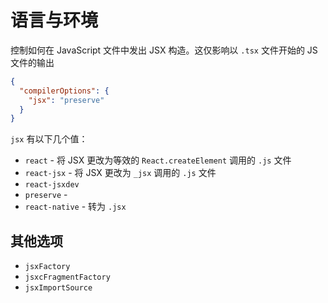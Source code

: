 # 语言与环境

控制如何在 JavaScript 文件中发出 JSX 构造。这仅影响以 `.tsx` 文件开始的 JS 文件的输出

```json
{
  "compilerOptions": {
    "jsx": "preserve"
  }
}
```

`jsx` 有以下几个值：

- `react` - 将 JSX 更改为等效的 `React.createElement` 调用的 `.js` 文件
- `react-jsx` - 将 JSX 更改为 `_jsx` 调用的 `.js` 文件
- `react-jsxdev`
- `preserve` -
- `react-native` - 转为 `.jsx`

## 其他选项

- `jsxFactory`
- `jsxcFragmentFactory`
- `jsxImportSource`